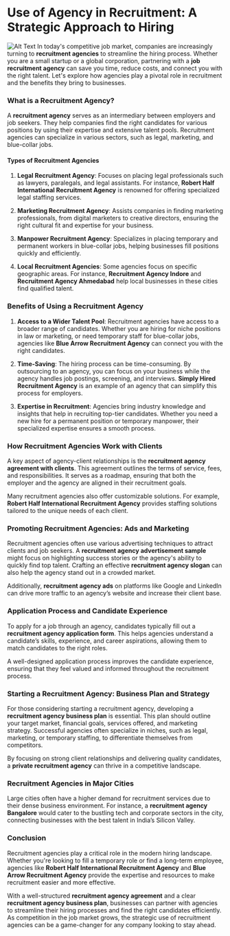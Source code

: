 # Use of Agency in Recruitment: A Strategic Approach to Hiring

![ Alt Text](https://www.google.com/search?client=ms-android-samsung-ss&sca_esv=159f37a1251190f9&sxsrf=ADLYWIL0qJIZaMVTzZDS-jcCOPq4rORIiA:1728378826691&q=recruitment+agency&udm=2&fbs=AEQNm0CRSi7YLFWmD8KJFTKKvL4tdP-XVgvukmuDYS0jIAOkFDedBgIxuQexeJTHLxltSpmSPOfx74clusfhKj9dLk2xuUJrxOHo-6ZpHCh4niyTss5gg4Ccfa1PA1TGVe6FqR2J20eAfWKaUx13YCuZVVteUY8iJgxKMieqybT5B6Pn-PeFZEijnQZ3-xijqrLvCpaoUROI_UWO7NJJk-Sfycx4a2IlgtaeLTaWRy3bwFkCSzPY2W8&sa=X&ved=2ahUKEwi2hYLwuP6IAxV8dvUHHSBFC5MQtKgLegQIHxAB&biw=384&bih=762&dpr=2.81#vhid=6XE6hr2i0su9nM&vssid=mosaic)
In today's competitive job market, companies are increasingly turning to **recruitment agencies** to streamline the hiring process. Whether you are a small startup or a global corporation, partnering with a **job recruitment agency** can save you time, reduce costs, and connect you with the right talent. Let's explore how agencies play a pivotal role in recruitment and the benefits they bring to businesses.

### What is a Recruitment Agency?

A **recruitment agency** serves as an intermediary between employers and job seekers. They help companies find the right candidates for various positions by using their expertise and extensive talent pools. Recruitment agencies can specialize in various sectors, such as legal, marketing, and blue-collar jobs.

#### Types of Recruitment Agencies

1. **Legal Recruitment Agency**: Focuses on placing legal professionals such as lawyers, paralegals, and legal assistants. For instance, **Robert Half International Recruitment Agency** is renowned for offering specialized legal staffing services.
   
2. **Marketing Recruitment Agency**: Assists companies in finding marketing professionals, from digital marketers to creative directors, ensuring the right cultural fit and expertise for your business.

3. **Manpower Recruitment Agency**: Specializes in placing temporary and permanent workers in blue-collar jobs, helping businesses fill positions quickly and efficiently.

4. **Local Recruitment Agencies**: Some agencies focus on specific geographic areas. For instance, **Recruitment Agency Indore** and **Recruitment Agency Ahmedabad** help local businesses in these cities find qualified talent.

### Benefits of Using a Recruitment Agency

1. **Access to a Wider Talent Pool**: Recruitment agencies have access to a broader range of candidates. Whether you are hiring for niche positions in law or marketing, or need temporary staff for blue-collar jobs, agencies like **Blue Arrow Recruitment Agency** can connect you with the right candidates.

2. **Time-Saving**: The hiring process can be time-consuming. By outsourcing to an agency, you can focus on your business while the agency handles job postings, screening, and interviews. **Simply Hired Recruitment Agency** is an example of an agency that can simplify this process for employers.

3. **Expertise in Recruitment**: Agencies bring industry knowledge and insights that help in recruiting top-tier candidates. Whether you need a new hire for a permanent position or temporary manpower, their specialized expertise ensures a smooth process.

### How Recruitment Agencies Work with Clients

A key aspect of agency-client relationships is the **recruitment agency agreement with clients**. This agreement outlines the terms of service, fees, and responsibilities. It serves as a roadmap, ensuring that both the employer and the agency are aligned in their recruitment goals.

Many recruitment agencies also offer customizable solutions. For example, **Robert Half International Recruitment Agency** provides staffing solutions tailored to the unique needs of each client.

### Promoting Recruitment Agencies: Ads and Marketing

Recruitment agencies often use various advertising techniques to attract clients and job seekers. A **recruitment agency advertisement sample** might focus on highlighting success stories or the agency's ability to quickly find top talent. Crafting an effective **recruitment agency slogan** can also help the agency stand out in a crowded market.

Additionally, **recruitment agency ads** on platforms like Google and LinkedIn can drive more traffic to an agency’s website and increase their client base.

### Application Process and Candidate Experience

To apply for a job through an agency, candidates typically fill out a **recruitment agency application form**. This helps agencies understand a candidate’s skills, experience, and career aspirations, allowing them to match candidates to the right roles.

A well-designed application process improves the candidate experience, ensuring that they feel valued and informed throughout the recruitment process.

### Starting a Recruitment Agency: Business Plan and Strategy

For those considering starting a recruitment agency, developing a **recruitment agency business plan** is essential. This plan should outline your target market, financial goals, services offered, and marketing strategy. Successful agencies often specialize in niches, such as legal, marketing, or temporary staffing, to differentiate themselves from competitors.

By focusing on strong client relationships and delivering quality candidates, a **private recruitment agency** can thrive in a competitive landscape.

### Recruitment Agencies in Major Cities

Large cities often have a higher demand for recruitment services due to their dense business environment. For instance, a **recruitment agency Bangalore** would cater to the bustling tech and corporate sectors in the city, connecting businesses with the best talent in India’s Silicon Valley.

### Conclusion

Recruitment agencies play a critical role in the modern hiring landscape. Whether you're looking to fill a temporary role or find a long-term employee, agencies like **Robert Half International Recruitment Agency** and **Blue Arrow Recruitment Agency** provide the expertise and resources to make recruitment easier and more effective. 

With a well-structured **recruitment agency agreement** and a clear **recruitment agency business plan**, businesses can partner with agencies to streamline their hiring processes and find the right candidates efficiently. As competition in the job market grows, the strategic use of recruitment agencies can be a game-changer for any company looking to stay ahead.
